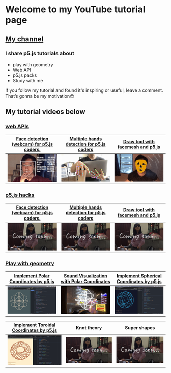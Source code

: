 # Welcome to my YouTube tutorial page  
## [My channel](https://www.youtube.com/channel/UCACzb9JwH0ppt9Xwcpz9Bmw)

### I share p5.js tutorials about 
* play with geometry
* Web API
* p5.js packs
* Study with me

If you follow my tutorial and found it's inspiring or useful, leave a comment. That’s gonna be my motivation😊


## My tutorial videos below
### [web APIs](https://youtube.com/playlist?list=PLRD0f8kJKduLKW9uMmitwa6I_nOAI2GM6)

[Face detection (webcam) for p5.js coders.](https://youtu.be/3yqANLRWGLo) | [Multiple hands detection for p5.js coders](https://youtu.be/BX8ibqq0MJU) | [Draw tool with facemesh and p5.js](https://youtu.be/yrsxDOBL5xM)
------------- | ------------- | -------------
![](/readMeImages/faceAPI.png)  | ![](/readMeImages/handsDetection.png) | ![](/readMeImages/facemesh.png)



### [p5.js hacks](https://youtube.com/playlist?list=PLRD0f8kJKduJliYXq4BwRyHeSOreF4PrL)

[Face detection (webcam) for p5.js coders.](https://youtu.be/3yqANLRWGLo) | [Multiple hands detection for p5.js coders](https://youtu.be/BX8ibqq0MJU) | [Draw tool with facemesh and p5.js](https://youtu.be/yrsxDOBL5xM)
------------- | ------------- | -------------
![](/readMeImages/ComingSoon/ComingSoon0.png)  | ![](/readMeImages/ComingSoon/ComingSoon0.png) | ![](/readMeImages/ComingSoon/ComingSoon0.png)



### [Play with geometry](https://youtube.com/playlist?list=PLRD0f8kJKduISKaiBZzWsMqsAzw9qzSNE)

[Implement Polar Coordinates by p5.js](https://youtu.be/sncVcmV6bI8) | [Sound Visualization with Polar Coordinates](https://youtu.be/sncVcmV6bI8) | [Implement Spherical Coordinates by p5.js](https://youtu.be/SGHWZz5Mrsw)
------------- | ------------- | -------------
![](/readMeImages/polarCoordinates.png) | ![](/readMeImages/soundReactive.png) | ![](/readMeImages/sphericalCoordinates.png)


[Implement Toroidal Coordinates by p5.js](https://youtu.be/iNA4yH7DAN8) | Knot theory | Super shapes
------------- | ------------- | -------------
![](/readMeImages/toroidalCoordinates.png) | ![](/readMeImages/ComingSoon/ComingSoon0.png) | ![](/readMeImages/ComingSoon/ComingSoon0.png)
